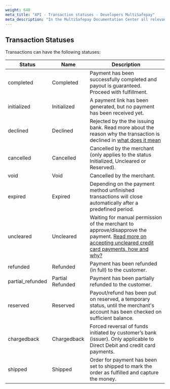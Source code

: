 ```yaml
---
weight: 640
meta_title: "API - Transaction statuses - Developers MultiSafepay"
meta_description: "In the MultiSafepay Documentation Center all relevant information regarding our Plugins and API. As well as Support pages for Payment Method, Tools and General Questions. You can also find the contact details of our Support Team and Integration Team."
---
```


## Transaction Statuses

Transactions can have the following statuses:

| Status           | Name             | Description                                                                                      |
|------------------|------------------|--------------------------------------------------------------------------------------------------|
| completed        | Completed        | Payment has been successfully completed and payout is guaranteed. Proceed with fulfillment.      |
| initialized      | Initialized      | A payment link has been generated, but no payment has been received yet.                         |
| declined         | Declined         | Rejected by the the issuing bank. Read more about the reason why the transaction is declined in [what does it mean](/payment-methods/creditcards/creditcard-status-declined-what-does-this-mean-/)                                                               |
| cancelled        | Cancelled        | Cancelled by the merchant (only applies to the status Initialized, Uncleared or Reserved). 
| void             | Void             | Cancelled by the merchant.                 |
| expired          | Expired          | Depending on the payment method unfinished transactions will close automatically after a predefined period. |
| uncleared        | Uncleared        | Waiting for manual permission of the merchant to approve/disapprove the payment. [Read more on accepting uncleared credit card payments, how and why?](/faq/risk-and-fraud/how-to-accept-an-uncleared-transaction/)                |
| refunded         | Refunded         | Payment has been refunded (in full) to the customer.                                             |
| partial_refunded | Partial Refunded | Payment has been partially refunded to the customer.                                             |
| reserved         | Reserved         | Payout/refund has been put on reserved, a temporary status, until the merchant's account has been checked on sufficient balance. |
| chargedback      | Chargedback      | Forced reversal of funds initiated by customer’s bank (issuer). Only applicable to Direct Debit and credit card payments. |
| shipped          | Shipped          | Order for payment has been set to shipped to mark the order as fulfilled and capture the money. |

